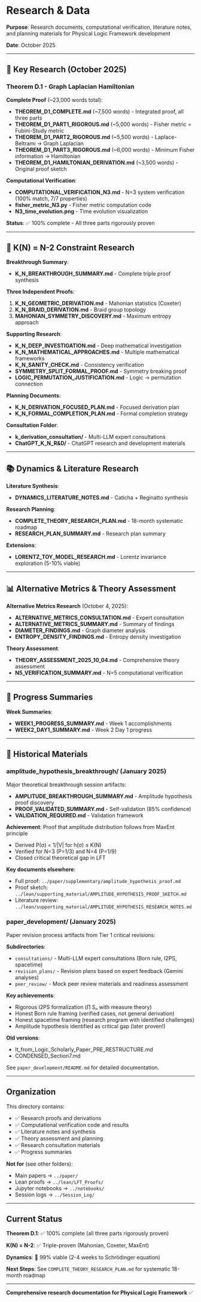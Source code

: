 # Research & Data

**Purpose**: Research documents, computational verification, literature notes, and planning materials for Physical Logic Framework development

**Date**: October 2025

---

## 🎯 Key Research (October 2025)

### Theorem D.1 - Graph Laplacian Hamiltonian

**Complete Proof** (~23,000 words total):
- **THEOREM_D1_COMPLETE.md** (~7,500 words) - Integrated proof, all three parts
- **THEOREM_D1_PART1_RIGOROUS.md** (~5,000 words) - Fisher metric = Fubini-Study metric
- **THEOREM_D1_PART2_RIGOROUS.md** (~5,500 words) - Laplace-Beltrami → Graph Laplacian
- **THEOREM_D1_PART3_RIGOROUS.md** (~6,000 words) - Minimum Fisher information → Hamiltonian
- **THEOREM_D1_HAMILTONIAN_DERIVATION.md** (~3,500 words) - Original proof sketch

**Computational Verification**:
- **COMPUTATIONAL_VERIFICATION_N3.md** - N=3 system verification (100% match, 7/7 properties)
- **fisher_metric_N3.py** - Fisher metric computation code
- **N3_time_evolution.png** - Time evolution visualization

**Status**: ✅ 100% complete - All three parts rigorously proven

---

## 🔬 K(N) = N-2 Constraint Research

**Breakthrough Summary**:
- **K_N_BREAKTHROUGH_SUMMARY.md** - Complete triple proof synthesis

**Three Independent Proofs**:
1. **K_N_GEOMETRIC_DERIVATION.md** - Mahonian statistics (Coxeter)
2. **K_N_BRAID_DERIVATION.md** - Braid group topology
3. **MAHONIAN_SYMMETRY_DISCOVERY.md** - Maximum entropy approach

**Supporting Research**:
- **K_N_DEEP_INVESTIGATION.md** - Deep mathematical investigation
- **K_N_MATHEMATICAL_APPROACHES.md** - Multiple mathematical frameworks
- **K_N_SANITY_CHECK.md** - Consistency verification
- **SYMMETRY_SPLIT_FORMAL_PROOF.md** - Symmetry breaking proof
- **LOGIC_PERMUTATION_JUSTIFICATION.md** - Logic → permutation connection

**Planning Documents**:
- **K_N_DERIVATION_FOCUSED_PLAN.md** - Focused derivation plan
- **K_N_FORMAL_COMPLETION_PLAN.md** - Formal completion strategy

**Consultation Folder**:
- **k_derivation_consultation/** - Multi-LLM expert consultations
- **ChatGPT_K_N_R&D/** - ChatGPT research and development materials

---

## 📚 Dynamics & Literature Research

**Literature Synthesis**:
- **DYNAMICS_LITERATURE_NOTES.md** - Caticha + Reginatto synthesis

**Research Planning**:
- **COMPLETE_THEORY_RESEARCH_PLAN.md** - 18-month systematic roadmap
- **RESEARCH_PLAN_SUMMARY.md** - Research plan summary

**Extensions**:
- **LORENTZ_TOY_MODEL_RESEARCH.md** - Lorentz invariance exploration (5-10% viable)

---

## 📊 Alternative Metrics & Theory Assessment

**Alternative Metrics Research** (October 4, 2025):
- **ALTERNATIVE_METRICS_CONSULTATION.md** - Expert consultation
- **ALTERNATIVE_METRICS_SUMMARY.md** - Summary of findings
- **DIAMETER_FINDINGS.md** - Graph diameter analysis
- **ENTROPY_DENSITY_FINDINGS.md** - Entropy density investigation

**Theory Assessment**:
- **THEORY_ASSESSMENT_2025_10_04.md** - Comprehensive theory assessment
- **N5_VERIFICATION_SUMMARY.md** - N=5 computational verification

---

## 📅 Progress Summaries

**Week Summaries**:
- **WEEK1_PROGRESS_SUMMARY.md** - Week 1 accomplishments
- **WEEK2_DAY1_SUMMARY.md** - Week 2 Day 1 progress

---

## 📁 Historical Materials

### amplitude_hypothesis_breakthrough/ (January 2025)

Major theoretical breakthrough session artifacts:
- **AMPLITUDE_BREAKTHROUGH_SUMMARY.md** - Amplitude hypothesis proof discovery
- **PROOF_VALIDATED_SUMMARY.md** - Self-validation (85% confidence)
- **VALIDATION_REQUIRED.md** - Validation framework

**Achievement**: Proof that amplitude distribution follows from MaxEnt principle
- Derived P(σ) = 1/|V| for h(σ) ≤ K(N)
- Verified for N=3 (P=1/3) and N=4 (P=1/9)
- Closed critical theoretical gap in LFT

**Key documents elsewhere**:
- Full proof: `../paper/supplementary/amplitude_hypothesis_proof.md`
- Proof sketch: `../lean/supporting_material/AMPLITUDE_HYPOTHESIS_PROOF_SKETCH.md`
- Literature review: `../lean/supporting_material/AMPLITUDE_HYPOTHESIS_RESEARCH_NOTES.md`

### paper_development/ (January 2025)

Paper revision process artifacts from Tier 1 critical revisions:

**Subdirectories**:
- `consultations/` - Multi-LLM expert consultations (Born rule, I2PS, spacetime)
- `revision_plans/` - Revision plans based on expert feedback (Gemini analyses)
- `peer_review/` - Mock peer review materials and readiness assessment

**Key achievements**:
- Rigorous I2PS formalization (∏ Sₙ with measure theory)
- Honest Born rule framing (verified cases, not general derivation)
- Honest spacetime framing (research program with identified challenges)
- Amplitude hypothesis identified as critical gap (later proven!)

**Old versions**:
- It_from_Logic_Scholarly_Paper_PRE_RESTRUCTURE.md
- CONDENSED_Section7.md

See `paper_development/README.md` for detailed documentation.

---

## Organization

This directory contains:
- ✅ Research proofs and derivations
- ✅ Computational verification code and results
- ✅ Literature notes and synthesis
- ✅ Theory assessment and planning
- ✅ Research consultation materials
- ✅ Progress summaries

**Not for** (see other folders):
- Main papers → `../paper/`
- Lean proofs → `../lean/LFT_Proofs/`
- Jupyter notebooks → `../notebooks/`
- Session logs → `../Session_Log/`

---

## Current Status

**Theorem D.1**: ✅ 100% complete (all three parts rigorously proven)

**K(N) = N-2**: ✅ Triple-proven (Mahonian, Coxeter, MaxEnt)

**Dynamics**: 🔄 99% viable (2-4 weeks to Schrödinger equation)

**Next Steps**: See `COMPLETE_THEORY_RESEARCH_PLAN.md` for systematic 18-month roadmap

---

**Comprehensive research documentation for Physical Logic Framework** ✅
